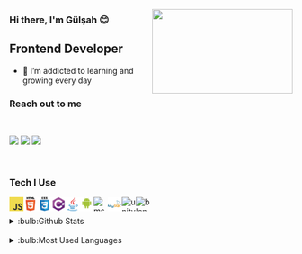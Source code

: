 <a href="https://giphy.com/stories/which-witch-are-you-925a1e5b-043c"><img src="https://giphy.com/gifs/witch-harry-potter-1xbEpYJ8svLKo " align="right" height="150" width="250"></a> 

### Hi there, I'm Gülşah :blush: 

## Frontend Developer

- 🌱  I’m addicted to learning and growing every day

### Reach out to me
<br/>

[<img  width="22" src="https://unpkg.com/simple-icons@v5/icons/linkedin.svg" />][linkedin]
[<img  width="22" src="https://unpkg.com/simple-icons@v5/icons/hackerrank.svg" />][hackerrank]
[<img  width="22" src="https://unpkg.com/simple-icons@v5/icons/instagram.svg" />][instagram]

<br/>

### Tech I Use

<img align="left" src="https://raw.githubusercontent.com/github/explore/80688e429a7d4ef2fca1e82350fe8e3517d3494d/topics/javascript/javascript.png" width="25" height="25">
<img align="left" src="https://raw.githubusercontent.com/devicons/devicon/master/icons/html5/html5-original-wordmark.svg" alt="html5" width="25" height="25">
<img align="left" src="https://raw.githubusercontent.com/devicons/devicon/master/icons/css3/css3-original-wordmark.svg" alt="css3" width="25" height="25">
<img align="left" src="https://raw.githubusercontent.com/devicons/devicon/master/icons/csharp/csharp-original.svg" alt="csharp" width="25" height="25">
<img align="left" src="https://raw.githubusercontent.com/devicons/devicon/master/icons/java/java-original.svg" alt="java" width="25" height="25">
<img align="left" src="https://raw.githubusercontent.com/devicons/devicon/master/icons/android/android-original-wordmark.svg" alt="android" width="25" height="25">
<img align="left" src="https://www.svgrepo.com/show/303229/microsoft-sql-server-logo.svg" alt="mssql" width="25" height="25"/>
<img align="left" src="https://raw.githubusercontent.com/devicons/devicon/master/icons/mysql/mysql-original-wordmark.svg" alt="mysql" width="25" height="25">
<img align="left" src="https://www.vectorlogo.zone/logos/unity3d/unity3d-icon.svg" alt="unity" width="25" height="25">
<img align="left" src="https://download.blender.org/branding/community/blender_community_badge_white.svg" alt="blender" width="25" height="25">

<br/>
<br/>

<details>
 <summary>:bulb:Github Stats</summary>
 <img src="https://github-readme-stats.vercel.app/api?username=gulsahh1&&theme=radical">
</details>

<br/>

<details>
 <summary>:bulb:Most Used Languages</summary>
 <img src="https://github-readme-stats.vercel.app/api/top-langs/?username=anuraghazra&layout=compact">
</details>

[linkedin]:linkedin.com/in/gulsahsahinn1
[hackerrank]:https://www.hackerrank.com/sahingulsah541
[instagram]:https://www.instagram.com/sahiingulsah/
